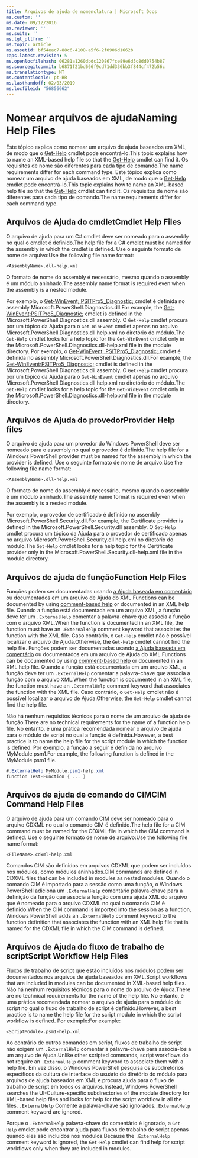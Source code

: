 ```yaml
---
title: Arquivos de ajuda de nomenclatura | Microsoft Docs
ms.custom: ''
ms.date: 09/12/2016
ms.reviewer: ''
ms.suite: ''
ms.tgt_pltfrm: ''
ms.topic: article
ms.assetid: bf54eac7-88c6-4108-a5f6-2f0906d1662b
caps.latest.revision: 5
ms.openlocfilehash: 06281a1260dbdc120867fce89e6d5c8dd0754b87
ms.sourcegitcommit: b6871f21bd666f9cd71dd336bb3f844cf472b56c
ms.translationtype: MT
ms.contentlocale: pt-BR
ms.lasthandoff: 02/03/2019
ms.locfileid: "56856662"
---
```

# <a name="naming-help-files"></a><span data-ttu-id="1a5e8-102">Nomear arquivos de ajuda</span><span class="sxs-lookup"><span data-stu-id="1a5e8-102">Naming Help Files</span></span>

<span data-ttu-id="1a5e8-103">Este tópico explica como nomear um arquivo de ajuda baseados em XML, de modo que o [Get-Help](/powershell/module/Microsoft.PowerShell.Core/Get-Help) cmdlet pode encontrá-lo.</span><span class="sxs-lookup"><span data-stu-id="1a5e8-103">This topic explains how to name an XML-based help file so that the [Get-Help](/powershell/module/Microsoft.PowerShell.Core/Get-Help) cmdlet can find it.</span></span> <span data-ttu-id="1a5e8-104">Os requisitos de nome são diferentes para cada tipo de comando.</span><span class="sxs-lookup"><span data-stu-id="1a5e8-104">The name requirements differ for each command type.</span></span>
<span data-ttu-id="1a5e8-105">Este tópico explica como nomear um arquivo de ajuda baseados em XML, de modo que o [Get-Help](/powershell/module/Microsoft.PowerShell.Core/Get-Help) cmdlet pode encontrá-lo.</span><span class="sxs-lookup"><span data-stu-id="1a5e8-105">This topic explains how to name an XML-based help file so that the [Get-Help](/powershell/module/Microsoft.PowerShell.Core/Get-Help) cmdlet can find it.</span></span> <span data-ttu-id="1a5e8-106">Os requisitos de nome são diferentes para cada tipo de comando.</span><span class="sxs-lookup"><span data-stu-id="1a5e8-106">The name requirements differ for each command type.</span></span>

## <a name="cmdlet-help-files"></a><span data-ttu-id="1a5e8-107">Arquivos de Ajuda do cmdlet</span><span class="sxs-lookup"><span data-stu-id="1a5e8-107">Cmdlet Help Files</span></span>

<span data-ttu-id="1a5e8-108">O arquivo de ajuda para um C# cmdlet deve ser nomeado para o assembly no qual o cmdlet é definido.</span><span class="sxs-lookup"><span data-stu-id="1a5e8-108">The help file for a C# cmdlet must be named for the assembly in which the cmdlet is defined.</span></span> <span data-ttu-id="1a5e8-109">Use o seguinte formato de nome de arquivo:</span><span class="sxs-lookup"><span data-stu-id="1a5e8-109">Use the following file name format:</span></span>

```
<AssemblyName>.dll-help.xml
```

<span data-ttu-id="1a5e8-110">O formato de nome do assembly é necessário, mesmo quando o assembly é um módulo aninhado.</span><span class="sxs-lookup"><span data-stu-id="1a5e8-110">The assembly name format is required even when the assembly is a nested module.</span></span>

<span data-ttu-id="1a5e8-111">Por exemplo, o [Get-WinEvent; PSITPro5_Diagnostic; ](/powershell/module/Microsoft.PowerShell.Diagnostics/Get-WinEvent) cmdlet é definida no assembly Microsoft.PowerShell.Diagnostics.dll.</span><span class="sxs-lookup"><span data-stu-id="1a5e8-111">For example, the [Get-WinEvent;PSITPro5_Diagnostic;](/powershell/module/Microsoft.PowerShell.Diagnostics/Get-WinEvent) cmdlet is defined in the Microsoft.PowerShell.Diagnostics.dll assembly.</span></span> <span data-ttu-id="1a5e8-112">O `Get-Help` cmdlet procura por um tópico da Ajuda para o `Get-WinEvent` cmdlet apenas no arquivo Microsoft.PowerShell.Diagnostics.dll help.xml no diretório do módulo.</span><span class="sxs-lookup"><span data-stu-id="1a5e8-112">The `Get-Help` cmdlet looks for a help topic for the `Get-WinEvent` cmdlet only in the Microsoft.PowerShell.Diagnostics.dll-help.xml file in the module directory.</span></span>
<span data-ttu-id="1a5e8-113">Por exemplo, o [Get-WinEvent; PSITPro5_Diagnostic; ](/powershell/module/Microsoft.PowerShell.Diagnostics/Get-WinEvent) cmdlet é definida no assembly Microsoft.PowerShell.Diagnostics.dll.</span><span class="sxs-lookup"><span data-stu-id="1a5e8-113">For example, the [Get-WinEvent;PSITPro5_Diagnostic;](/powershell/module/Microsoft.PowerShell.Diagnostics/Get-WinEvent) cmdlet is defined in the Microsoft.PowerShell.Diagnostics.dll assembly.</span></span> <span data-ttu-id="1a5e8-114">O `Get-Help` cmdlet procura por um tópico da Ajuda para o `Get-WinEvent` cmdlet apenas no arquivo Microsoft.PowerShell.Diagnostics.dll help.xml no diretório do módulo.</span><span class="sxs-lookup"><span data-stu-id="1a5e8-114">The `Get-Help` cmdlet looks for a help topic for the `Get-WinEvent` cmdlet only in the Microsoft.PowerShell.Diagnostics.dll-help.xml file in the module directory.</span></span>

## <a name="provider-help-files"></a><span data-ttu-id="1a5e8-115">Arquivos de Ajuda do provedor</span><span class="sxs-lookup"><span data-stu-id="1a5e8-115">Provider Help files</span></span>

<span data-ttu-id="1a5e8-116">O arquivo de ajuda para um provedor do Windows PowerShell deve ser nomeado para o assembly no qual o provedor é definido.</span><span class="sxs-lookup"><span data-stu-id="1a5e8-116">The help file for a Windows PowerShell provider must be named for the assembly in which the provider is defined.</span></span> <span data-ttu-id="1a5e8-117">Use o seguinte formato de nome de arquivo:</span><span class="sxs-lookup"><span data-stu-id="1a5e8-117">Use the following file name format:</span></span>

```
<AssemblyName>.dll-help.xml
```

<span data-ttu-id="1a5e8-118">O formato de nome do assembly é necessário, mesmo quando o assembly é um módulo aninhado.</span><span class="sxs-lookup"><span data-stu-id="1a5e8-118">The assembly name format is required even when the assembly is a nested module.</span></span>

<span data-ttu-id="1a5e8-119">Por exemplo, o provedor de certificado é definido no assembly Microsoft.PowerShell.Security.dll.</span><span class="sxs-lookup"><span data-stu-id="1a5e8-119">For example, the Certificate provider is defined in the Microsoft.PowerShell.Security.dll assembly.</span></span> <span data-ttu-id="1a5e8-120">O `Get-Help` cmdlet procura um tópico da Ajuda para o provedor de certificado apenas no arquivo Microsoft.PowerShell.Security.dll help.xml no diretório do módulo.</span><span class="sxs-lookup"><span data-stu-id="1a5e8-120">The `Get-Help` cmdlet looks for a help topic for the Certificate provider only in the Microsoft.PowerShell.Security.dll-help.xml file in the module directory.</span></span>

## <a name="function-help-files"></a><span data-ttu-id="1a5e8-121">Arquivos de ajuda de função</span><span class="sxs-lookup"><span data-stu-id="1a5e8-121">Function Help Files</span></span>

<span data-ttu-id="1a5e8-122">Funções podem ser documentadas usando [a Ajuda baseada em comentário](/powershell/module/microsoft.powershell.core/about/about_comment_based_help) ou documentados em um arquivo de Ajuda do XML.</span><span class="sxs-lookup"><span data-stu-id="1a5e8-122">Functions can be documented by using [comment-based help](/powershell/module/microsoft.powershell.core/about/about_comment_based_help) or documented in an XML help file.</span></span> <span data-ttu-id="1a5e8-123">Quando a função está documentada em um arquivo XML, a função deve ter um `.ExternalHelp` comentar a palavra-chave que associa a função com o arquivo XML.</span><span class="sxs-lookup"><span data-stu-id="1a5e8-123">When the function is documented in an XML file, the function must have an `.ExternalHelp` comment keyword that associates the function with the XML file.</span></span> <span data-ttu-id="1a5e8-124">Caso contrário, o `Get-Help` cmdlet não é possível localizar o arquivo de Ajuda.</span><span class="sxs-lookup"><span data-stu-id="1a5e8-124">Otherwise, the `Get-Help` cmdlet cannot find the help file.</span></span>
<span data-ttu-id="1a5e8-125">Funções podem ser documentadas usando [a Ajuda baseada em comentário](/powershell/module/microsoft.powershell.core/about/about_comment_based_help) ou documentados em um arquivo de Ajuda do XML.</span><span class="sxs-lookup"><span data-stu-id="1a5e8-125">Functions can be documented by using [comment-based help](/powershell/module/microsoft.powershell.core/about/about_comment_based_help) or documented in an XML help file.</span></span> <span data-ttu-id="1a5e8-126">Quando a função está documentada em um arquivo XML, a função deve ter um `.ExternalHelp` comentar a palavra-chave que associa a função com o arquivo XML.</span><span class="sxs-lookup"><span data-stu-id="1a5e8-126">When the function is documented in an XML file, the function must have an `.ExternalHelp` comment keyword that associates the function with the XML file.</span></span> <span data-ttu-id="1a5e8-127">Caso contrário, o `Get-Help` cmdlet não é possível localizar o arquivo de Ajuda.</span><span class="sxs-lookup"><span data-stu-id="1a5e8-127">Otherwise, the `Get-Help` cmdlet cannot find the help file.</span></span>

<span data-ttu-id="1a5e8-128">Não há nenhum requisitos técnicos para o nome de um arquivo de ajuda de função.</span><span class="sxs-lookup"><span data-stu-id="1a5e8-128">There are no technical requirements for the name of a function help file.</span></span> <span data-ttu-id="1a5e8-129">No entanto, é uma prática recomendada nomear o arquivo de ajuda para o módulo de script no qual a função é definida.</span><span class="sxs-lookup"><span data-stu-id="1a5e8-129">However, a best practice is to name the help file for the script module in which the function is defined.</span></span> <span data-ttu-id="1a5e8-130">Por exemplo, a função a seguir é definida no arquivo MyModule.psm1.</span><span class="sxs-lookup"><span data-stu-id="1a5e8-130">For example, the following function is defined in the MyModule.psm1 file.</span></span>

```csharp
#.ExternalHelp MyModule.psm1-help.xml
function Test-Function { ... }
```

## <a name="cim-command-help-files"></a><span data-ttu-id="1a5e8-131">Arquivos de ajuda de comando do CIM</span><span class="sxs-lookup"><span data-stu-id="1a5e8-131">CIM Command Help Files</span></span>

<span data-ttu-id="1a5e8-132">O arquivo de ajuda para um comando CIM deve ser nomeado para o arquivo CDXML no qual o comando CIM é definido.</span><span class="sxs-lookup"><span data-stu-id="1a5e8-132">The help file for a CIM command must be named for the CDXML file in which the CIM command is defined.</span></span> <span data-ttu-id="1a5e8-133">Use o seguinte formato de nome de arquivo:</span><span class="sxs-lookup"><span data-stu-id="1a5e8-133">Use the following file name format:</span></span>

```
<FileName>.cdxml-help.xml
```

<span data-ttu-id="1a5e8-134">Comandos CIM são definidos em arquivos CDXML que podem ser incluídos nos módulos, como módulos aninhados.</span><span class="sxs-lookup"><span data-stu-id="1a5e8-134">CIM commands are defined in CDXML files that can be included in modules as nested modules.</span></span> <span data-ttu-id="1a5e8-135">Quando o comando CIM é importado para a sessão como uma função, o Windows PowerShell adiciona um `.ExternalHelp` comentário palavra-chave para a definição da função que associa a função com uma ajuda XML do arquivo que é nomeado para o arquivo CDXML no qual o comando CIM é definido.</span><span class="sxs-lookup"><span data-stu-id="1a5e8-135">When the CIM command is imported into the session as a function, Windows PowerShell adds an `.ExternalHelp` comment keyword to the function definition that associates the function with an XML help file that is named for the CDXML file in which the CIM command is defined.</span></span>

## <a name="script-workflow-help-files"></a><span data-ttu-id="1a5e8-136">Arquivos de Ajuda do fluxo de trabalho de script</span><span class="sxs-lookup"><span data-stu-id="1a5e8-136">Script Workflow Help Files</span></span>

<span data-ttu-id="1a5e8-137">Fluxos de trabalho de script que estão incluídos nos módulos podem ser documentados nos arquivos de ajuda baseados em XML.</span><span class="sxs-lookup"><span data-stu-id="1a5e8-137">Script workflows that are included in modules can be documented in XML-based help files.</span></span> <span data-ttu-id="1a5e8-138">Não há nenhum requisitos técnicos para o nome do arquivo de Ajuda.</span><span class="sxs-lookup"><span data-stu-id="1a5e8-138">There are no technical requirements for the name of the help file.</span></span> <span data-ttu-id="1a5e8-139">No entanto, é uma prática recomendada nomear o arquivo de ajuda para o módulo de script no qual o fluxo de trabalho de script é definido.</span><span class="sxs-lookup"><span data-stu-id="1a5e8-139">However, a best practice is to name the help file for the script module in which the script workflow is defined.</span></span> <span data-ttu-id="1a5e8-140">Por exemplo:</span><span class="sxs-lookup"><span data-stu-id="1a5e8-140">For example:</span></span>

```
<ScriptModule>.psm1-help.xml
```

<span data-ttu-id="1a5e8-141">Ao contrário de outros comandos em script, fluxos de trabalho de script não exigem um `.ExternalHelp` comentar a palavra-chave para associá-los a um arquivo de Ajuda.</span><span class="sxs-lookup"><span data-stu-id="1a5e8-141">Unlike other scripted commands, script workflows do not require an `.ExternalHelp` comment keyword to associate them with a help file.</span></span> <span data-ttu-id="1a5e8-142">Em vez disso, o Windows PowerShell pesquisa os subdiretórios específicos da cultura de interface do usuário do diretório do módulo para arquivos de ajuda baseados em XML e procura ajuda para o fluxo de trabalho de script em todos os arquivos.</span><span class="sxs-lookup"><span data-stu-id="1a5e8-142">Instead, Windows PowerShell searches the UI-Culture-specific subdirectories of the module directory for XML-based help files and looks for help for the script workflow in all the files.</span></span> <span data-ttu-id="1a5e8-143">`.ExternalHelp` Comente a palavra-chave são ignorados.</span><span class="sxs-lookup"><span data-stu-id="1a5e8-143">`.ExternalHelp` comment keyword are ignored.</span></span>

<span data-ttu-id="1a5e8-144">Porque o `.ExternalHelp` palavra-chave do comentário é ignorado, a `Get-Help` cmdlet pode encontrar ajuda para fluxos de trabalho de script apenas quando eles são incluídos nos módulos.</span><span class="sxs-lookup"><span data-stu-id="1a5e8-144">Because the `.ExternalHelp` comment keyword is ignored, the `Get-Help` cmdlet can find help for script workflows only when they are included in modules.</span></span>